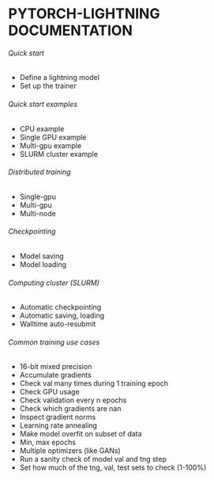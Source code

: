 # PYTORCH-LIGHTNING DOCUMENTATION

###### Quick start
- Define a lightning model   
- Set up the trainer   

###### Quick start examples 
- CPU example   
- Single GPU example   
- Multi-gpu example 
- SLURM cluster example      


###### Distributed training
- Single-gpu      
- Multi-gpu      
- Multi-node   

###### Checkpointing
- Model saving
- Model loading 

###### Computing cluster (SLURM)
- Automatic checkpointing   
- Automatic saving, loading   
- Walltime auto-resubmit   

###### Common training use cases 
- 16-bit mixed precision
- Accumulate gradients
- Check val many times during 1 training epoch
- Check GPU usage
- Check validation every n epochs
- Check which gradients are nan
- Inspect gradient norms
- Learning rate annealing
- Make model overfit on subset of data
- Min, max epochs
- Multiple optimizers (like GANs)
- Run a sanity check of model val and tng step
- Set how much of the tng, val, test sets to check (1-100%)

